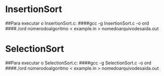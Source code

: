 # InsertionSort
##Para executar o InsertionSort.c: ####gcc -g InsertionSort.c -o ord ####./ord númerodoalgoritmo < example.in > nomedoarquivodesaida.out
# SelectionSort
##Para executar o SelectionSort.c: ####gcc -g SelectionSort.c -o ord ####./ord númerodoalgoritmo < example.in > nomedoarquivodesaida.out
